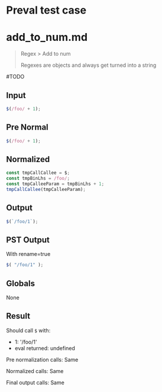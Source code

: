 # Preval test case

# add_to_num.md

> Regex > Add to num
>
> Regexes are objects and always get turned into a string

#TODO

## Input

`````js filename=intro
$(/foo/ + 1);
`````

## Pre Normal


`````js filename=intro
$(/foo/ + 1);
`````

## Normalized


`````js filename=intro
const tmpCallCallee = $;
const tmpBinLhs = /foo/;
const tmpCalleeParam = tmpBinLhs + 1;
tmpCallCallee(tmpCalleeParam);
`````

## Output


`````js filename=intro
$(`/foo/1`);
`````

## PST Output

With rename=true

`````js filename=intro
$( "/foo/1" );
`````

## Globals

None

## Result

Should call `$` with:
 - 1: '/foo/1'
 - eval returned: undefined

Pre normalization calls: Same

Normalized calls: Same

Final output calls: Same
